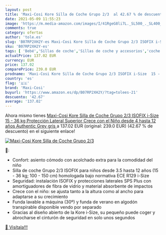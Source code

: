 ```yaml
---
layout: post
title: 'Maxi-Cosi Kore Silla de Coche Grupo 2/3  al 42.67 % de descuento'
date: 2021-05-09 11:55:23
image: 'https://m.media-amazon.com/images/I/41RgeG8li7L._SL500_._SL400_.jpg'
comments: true
category: ofertas
author: 'tole.es'
slug: 'B07RP2XH2Y-es Maxi-Cosi Kore Silla de Coche Grupo 2/3 ISOFIX i-Size 15 -...'
sku: 'B07RP2XH2Y-es'
tags: [ 'Bebé','Sillas de coche','Sillas de coche y accesorios','coche','de','isofix','maxi-cosi','silla', ]
actualPrice: 137.02 EUR
currency: EUR
price: 137.02
comparePrice: 239.0 EUR
prodname: 'Maxi-Cosi Kore Silla de Coche Grupo 2/3 ISOFIX i-Size  15 - 36 kg  Protección Lateral Superior  Crece con el Niño desde 4 hasta 12 años  Authentic Grey  gris '
country: 'es'
flag: '🇪🇸'
brand: 'Maxi-Cosi'
buyurl: 'https://www.amazon.es/dp/B07RP2XH2Y/?tag=tolees-21'
descuento: '42.67'
average: '137.02'
---
```


Ahora mismo tienes [Maxi-Cosi Kore Silla de Coche Grupo 2/3 ISOFIX i-Size  15 - 36 kg  Protección Lateral Superior  Crece con el Niño desde 4 hasta 12 años  Authentic Grey  gris ](https://www.amazon.es/dp/B07RP2XH2Y/?tag=tolees-21) a 137.02 EUR (original: 239.0 EUR) (42.67 %  de descuento) en el siguiente enlace!

[![Maxi-Cosi Kore Silla de Coche Grupo 2/3 ](https://m.media-amazon.com/images/I/41RgeG8li7L._SL500_._SL400_.jpg)](https://www.amazon.es/dp/B07RP2XH2Y/?tag=tolees-21)

🔎:

- Confort: asiento cómodo con acolchado extra para la comodidad del niño
- Silla de coche Grupo 2/3 ISOFIX para niños desde 3.5 hasta 12 años (15 - 36 kg; 100 - 150 cm) homologada bajo normativa ECE R129 i-Size
- Seguridad: instalación ISOFIX y protecciones laterales SPS Plus con amortiguadores de fibra de vidrio y material absorbente de impactos
- Crece con el niño: se ajusta tanto a la altura como al ancho para adaptarse a su crecimiento
- Funda lavable a máquina (30º) y funda de verano en algodón transpirable disponible vendo por separado
- Gracias al diseño abierto de la Kore i-Size, su pequeño puede coger y abrocharse el cinturón de seguridad en solo unos segundos

[🛒 Visítala!!!](https://www.amazon.es/dp/B07RP2XH2Y/?tag=tolees-21)
